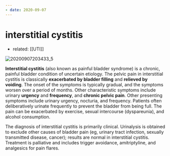 ```yaml
---
- date: 2020-09-07
---
```


# interstitial cystitis

- related: [[UTI]]

![20200907203433_5](https://photos.thisispiggy.com/file/wikiFiles/20200907203433_5.png)

**Interstitial cystitis** (also known as painful bladder syndrome) is a chronic, painful bladder condition of uncertain etiology.  The pelvic pain in interstitial cystitis is classically **exacerbated by bladder filling** and **relieved by voiding**.  The onset of the symptoms is typically gradual, and the symptoms worsen over a period of months.  Other characteristic symptoms include urinary **urgency** and **frequency**, and **chronic pelvic pain**. Other presenting symptoms include urinary urgency, nocturia, and frequency.  Patients often deliberatively urinate frequently to prevent the bladder from being full. The pain can be exacerbated by exercise, sexual intercourse (dyspareunia), and alcohol consumption.

The diagnosis of interstitial cystitis is primarily clinical.  Urinalysis is obtained to exclude other causes of bladder pain (eg, urinary tract infection, sexually transmitted disease, cancer); results are normal in interstitial cystitis.  Treatment is palliative and includes trigger avoidance, amitriptyline, and analgesics for pain flares.
